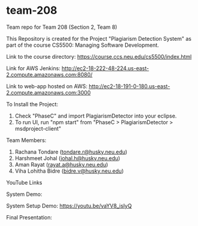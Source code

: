 # team-208
Team repo for Team 208 (Section 2, Team 8)

This Repository is created for the Project "Plagiarism Detection System" as part of the course CS5500: Managing Software Development.

Link to the course directory: https://course.ccs.neu.edu/cs5500/index.html

Link for AWS Jenkins: http://ec2-18-222-48-224.us-east-2.compute.amazonaws.com:8080/

Link to web-app hosted on AWS: http://ec2-18-191-0-180.us-east-2.compute.amazonaws.com:3000


To Install the Project:

1. Check "PhaseC" and import PlagiarismDetector into your eclipse.
2. To run UI, run "npm start" from "PhaseC > PlagiarismDetector > msdproject-client" 

Team Members:

1. Rachana Tondare (tondare.r@husky.neu.edu)
2. Harshmeet Johal (johal.h@husky.neu.edu)
3. Aman Rayat (rayat.a@husky.neu.edu)
4. Viha Lohitha Bidre (bidre.v@husky.neu.edu) 


YouTube Links

System Demo: 

System Setup Demo: https://youtu.be/vaYV8_isIyQ

Final Presentation: 